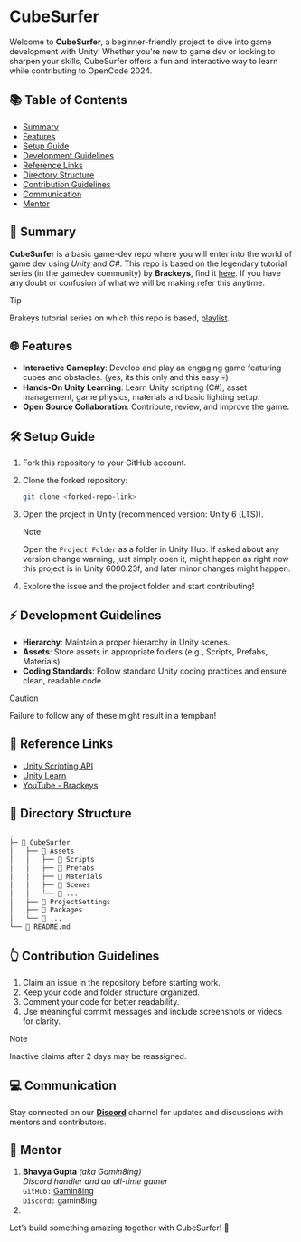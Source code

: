 # CubeSurfer

Welcome to **CubeSurfer**, a beginner-friendly project to dive into game development with Unity! Whether you're new to game dev or looking to sharpen your skills, CubeSurfer offers a fun and interactive way to learn while contributing to OpenCode 2024.

## 📚 Table of Contents

- [Summary](#-summary)
- [Features](#-features)
- [Setup Guide](#️-setup-guide)
- [Development Guidelines](#-development-guidelines)
- [Reference Links](#-reference-links)
- [Directory Structure](#-directory-structure)
- [Contribution Guidelines](#-contribution-guidelines)
- [Communication](#-communication)
- [Mentor](#-mentor)

## 📝 Summary

<!-- CubeSurfer is a beginner-friendly introduction to Unity game development. Build and play a game while learning core Unity concepts like scripting, physics, and project organization. -->

**CubeSurfer** is a basic game-dev repo where you will enter into the world of game dev using _Unity_ and _C#_. This repo is based on the legendary tutorial series (in the gamedev community) by **Brackeys**, find it [here](https://youtube.com/playlist?list=PLPV2KyIb3jR53Jce9hP7G5xC4O9AgnOuL&si=P7bXvpCNPFC1dLNi). If you have any doubt or confusion of what we will be making refer this anytime.

> [!TIP]
> Brakeys tutorial series on which this repo is based, [playlist](https://youtube.com/playlist?list=PLPV2KyIb3jR53Jce9hP7G5xC4O9AgnOuL&si=P7bXvpCNPFC1dLNi).

## 🌐 Features

- **Interactive Gameplay**: Develop and play an engaging game featuring cubes and obstacles. (yes, its this only and this easy 💀)
- **Hands-On Unity Learning**: Learn Unity scripting (C#), asset management, game physics, materials and basic lighting setup.
- **Open Source Collaboration**: Contribute, review, and improve the game.

## 🛠️ Setup Guide

1. Fork this repository to your GitHub account.
2. Clone the forked repository:
   ```bash
   git clone <forked-repo-link>
   ```
3. Open the project in Unity (recommended version: Unity 6 (LTS)).

   > [!NOTE]
   > Open the `Project Folder` as a folder in Unity Hub. If asked about any version change warning, just simply open it, might happen as right now this project is in Unity 6000.23f, and later minor changes might happen.

4. Explore the issue and the project folder and start contributing!

## ⚡ Development Guidelines

- **Hierarchy**: Maintain a proper hierarchy in Unity scenes.
- **Assets**: Store assets in appropriate folders (e.g., Scripts, Prefabs, Materials).
- **Coding Standards**: Follow standard Unity coding practices and ensure clean, readable code.

> [!CAUTION]
> Failure to follow any of these might result in a tempban!

## 🔗 Reference Links

- [Unity Scripting API](https://docs.unity3d.com/ScriptReference/)
- [Unity Learn](https://learn.unity.com)
- [YouTube - Brackeys](https://www.youtube.com/@Brackeys)

## 📁 Directory Structure

```bash
.
├─ 📁 CubeSurfer
│   ├── 📁 Assets
│   │   ├── 📁 Scripts
│   │   ├── 📁 Prefabs
│   │   ├── 📁 Materials
│   │   ├── 📁 Scenes
│   │   └── 📁 ...
│   ├── 📁 ProjectSettings
│   ├── 📁 Packages
│   └── 📁 ...
└── 📄 README.md
```

## 👆 Contribution Guidelines

1. Claim an issue in the repository before starting work.
2. Keep your code and folder structure organized.
3. Comment your code for better readability.
4. Use meaningful commit messages and include screenshots or videos for clarity.

> [!NOTE]
> Inactive claims after 2 days may be reassigned.

## 💻 Communication

Stay connected on our **[Discord](https://discord.gg/YcUxtezg)** channel for updates and discussions with mentors and contributors.

## 🤝 Mentor

1. **Bhavya Gupta** _(aka Gamin8ing)_  
   _Discord handler and an all-time gamer_  
   `GitHub:` [Gamin8ing](https://github.com/Gamin8ing)  
   `Discord:` gamin8ing
2.

Let’s build something amazing together with CubeSurfer! 🚀

